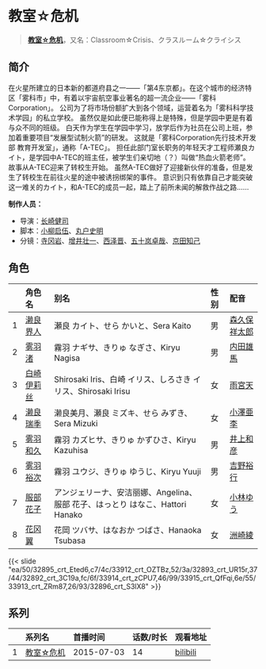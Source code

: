 # 教室☆危机


> <u>**[教室☆危机](http://bgm.tv/subject/129087)**</u>，又名：Classroom☆Crisis、クラスルーム☆クライシス

## 简介


在火星所建立的日本新的都道府县之一——「第4东京都」。在这个城市的经济特区「雾科市」中，有着以宇宙航空事业著名的超一流企业——「雾科Corporation」。
公司为了将市场份额扩大到各个领域，运营着名为「雾科科学技术学园」的私立学校。
虽然仅是如此便已能称得上是特殊，但是学园中更是有着与众不同的班级。
白天作为学生在学园中学习，放学后作为社员在公司上班，参加着重要项目“发展型试制火箭”的研发。
这就是「雾科Corporation先行技术开发部 教育开发室」，通称「A-TEC」。
担任此部门室长职务的年轻天才工程师瀬良カイト，是学园中A-TEC的班主任，被学生们亲切地（？）叫做“热血火箭老师”。
故事从A-TEC迎来了转校生开始。
虽然A-TEC做好了迎接新伙伴的准备，但是发生了转校生在前往火星的途中被诱拐绑架的事件。
意识到只有依靠自己才能突破这一难关的カイト，和A-TEC的成员一起，踏上了前所未闻的解救作战之路……

**制作人员：**
- 导演：[长崎健司](http://bgm.tv/person/6859)
- 脚本：[小柳启伍](http://bgm.tv/person/13615)、[丸户史明](http://bgm.tv/person/6126)
- 分镜：[寺冈岩](http://bgm.tv/person/11592)、[增井壮一](http://bgm.tv/person/1170)、[西泽晋](http://bgm.tv/person/316)、[五十岚卓哉](http://bgm.tv/person/726)、[京田知己](http://bgm.tv/person/2183)

## 角色

|     |   角色名   |   别名  | 性别 |  配音  |
|:--- |:------  |:----      |:---  |:--   |
| 1 | [濑良界人](http://bgm.tv/character/32895) | 瀬良 カイト、せら かいと、Sera Kaito | 男 | [森久保祥太郎](http://bgm.tv/person/4166) |
| 2 | [雾羽渚](http://bgm.tv/character/33912) | 霧羽 ナギサ、きりゅ なぎさ、Kiryu Nagisa | 男 | [内田雄馬](http://bgm.tv/person/15390) |
| 3 | [白崎伊莉丝](http://bgm.tv/character/32893) | Shirosaki Iris、白崎 イリス、しろさき イリス、Shirosaki Irisu | 女 | [雨宮天](http://bgm.tv/person/12568) |
| 4 | [濑良瑞季](http://bgm.tv/character/32892) | 濑良美月、瀬良 ミズキ、せら みずき、Sera Mizuki | 女 | [小澤亜李](http://bgm.tv/person/15287) |
| 5 | [雾羽和久](http://bgm.tv/character/33914) | 霧羽 カズヒサ、きりゅ かずひさ、Kiryu Kazuhisa | 男 | [井上和彦](http://bgm.tv/person/1582) |
| 6 | [雾羽裕次](http://bgm.tv/character/33915) | 霧羽 ユウジ、きりゅ ゆうじ、Kiryu Yuuji | 男 | [吉野裕行](http://bgm.tv/person/3955) |
| 7 | [服部花子](http://bgm.tv/character/33913) | アンジェリーナ、安洁丽娜、Angelina、服部 花子、はっとり はなこ、Hattori Hanako | 女 | [小林ゆう](http://bgm.tv/person/4398) |
| 8 | [花冈翼](http://bgm.tv/character/32896) | 花岡 ツバサ、はなおか つばさ、Hanaoka Tsubasa | 女 | [洲崎綾](http://bgm.tv/person/8403) |

{{< slide "ea/50/32895_crt_Eted6,c7/4c/33912_crt_OZTBz,52/3a/32893_crt_UR15r,37/44/32892_crt_3C19a,fc/6f/33914_crt_zCPU7,46/99/33915_crt_QfFqi,6e/55/33913_crt_ZRm87,26/93/32896_crt_S3lX8" >}}

## 系列

|     |   系列名   |   首播时间  | 话数/时长  | 观看地址 |
|:---  |:------    |:----      |:---       |:---  |
| 1 |[教室☆危机](https://bgm.tv/subject/129087)| 2015-07-03 | 14 | [bilibili](https://www.bilibili.com/bangumi/play/ep63834)  |



